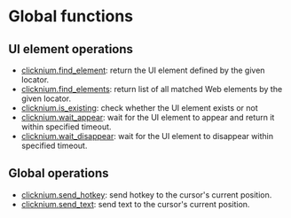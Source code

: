 # Global functions 

## UI element operations 
- [clicknium.find_element](./find_element.md): return the UI element defined by the given locator.  
- [clicknium.find_elements](./find_elements.md): return list of all matched Web elements by the given locator.
- [clicknium.is_existing](./is_existing.md): check whether the UI element exists or not
- [clicknium.wait_appear](./wait_appear.md): wait for the UI element to appear and return it within specified timeout.
- [clicknium.wait_disappear](./wait_disappear.md): wait for the UI element to disappear within specified timeout.


## Global operations
- [clicknium.send_hotkey](./send_hotkey.md): send hotkey to the cursor's current position.
- [clicknium.send_text](./send_text.md): send text to  the cursor's current position.